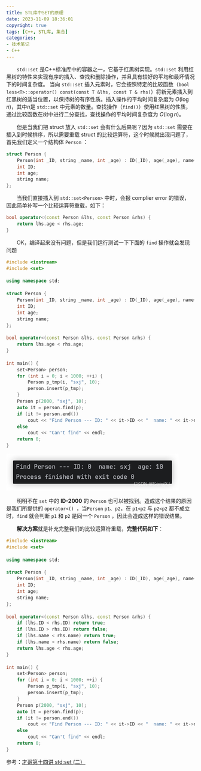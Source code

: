 ```yaml
---
title: STL库中SET的原理
date: 2023-11-09 18:36:01
copyright: true
tags: [C++, STL库, 集合]
categories:
- 技术笔记
- C++
---
```


&emsp;&emsp;`std::set` 是C++标准库中的容器之一，它基于红黑树实现。`std::set` 利用红黑树的特性来实现有序的插入、查找和删除操作，并且具有较好的平均和最坏情况下的时间复杂度。
当向 `std::set` 插入元素时，它会按照特定的比较函数（`bool less<T>::operator() const(const T &lhs, const T & rhs)`）将新元素插入到红黑树的适当位置，以保持树的有序性质。插入操作的平均时间复杂度为 $O(\log n)$，其中$n$是 `std::set` 中元素的数量。查找操作（`find()`）使用红黑树的性质，通过比较函数在树中进行二分查找，查找操作的平均时间复杂度为 $O(\log n)$。

&emsp;&emsp;但是当我们把 struct 放入 `std::set` 会有什么后果呢？因为 `std::set` 需要在插入到时候排序，所以需要重载  struct 的比较运算符，这个时候就出现问题了，首先我们定义一个结构体 `Person` ：

```cpp
struct Person {
    Person(int _ID, string _name, int _age) : ID(_ID), age(_age), name(_name) {}
    int ID;
    int age;
    string name;
};
```
&emsp;&emsp;当我们直接插入到 `std::set<Person>` 中时，会报 complier error 的错误，因此简单补写一个比较运算符重载，如下：

```cpp
bool operator<(const Person &lhs, const Person &rhs) {
    return lhs.age < rhs.age;
}
```
&emsp;&emsp;OK，编译起来没有问题，但是我们运行测试一下下面的 `find` 操作就会发现问题

```cpp
#include <iostream>
#include <set>

using namespace std;

struct Person {
    Person(int _ID, string _name, int _age) : ID(_ID), age(_age), name(_name) {}
    int ID;
    int age;
    string name;
};

bool operator<(const Person &lhs, const Person &rhs) {
    return lhs.age < rhs.age;
}

int main() {
    set<Person> person;
    for (int i = 0; i < 1000; ++i) {
        Person p_tmp(i, "sxj", 10);
        person.insert(p_tmp);
    }
    Person p(2000, "sxj", 10);
    auto it = person.find(p);
    if (it != person.end())
        cout << "Find Person --- ID: " << it->ID << "  name: " << it->name << "  age: " << it->age;
    else
        cout << "Can't find" << endl;
    return 0;
}
```
 
![运行结果](/images/STL库中SET的原理/运行结果.png)

&emsp;&emsp;明明不在 `set` 中的 **ID-2000** 的 `Person` 也可以被找到。造成这个结果的原因是我们所提供的 `operator<() `，当`Person` `p1`、`p2`，在 `p1<p2` 与 `p2<p2` 都不成立时，`find` 就会判断 `p1` 和 `p2` 是同一个 `Person` ，因此会造成这样的错误结果。

&emsp;&emsp;**解决方案**就是补充完整我们的比较运算符重载，**完整代码如下**：

```cpp
#include <iostream>
#include <set>

using namespace std;

struct Person {
    Person(int _ID, string _name, int _age) : ID(_ID), age(_age), name(_name) {}
    int ID;
    int age;
    string name;
};

bool operator<(const Person &lhs, const Person &rhs) {
    if (lhs.ID < rhs.ID) return true;
    if (lhs.ID > rhs.ID) return false;
    if (lhs.name < rhs.name) return true;
    if (lhs.name > rhs.name) return false;
    return lhs.age < rhs.age;
}

int main() {
    set<Person> person;
    for (int i = 0; i < 1000; ++i) {
        Person p_tmp(i, "sxj", 10);
        person.insert(p_tmp);
    }
    Person p(2000, "sxj", 10);
    auto it = person.find(p);
    if (it != person.end())
        cout << "Find Person --- ID: " << it->ID << "  name: " << it->name << "  age: " << it->age;
    else
        cout << "Can't find" << endl;
    return 0;
}
```


参考：[才哥第十四讲 std:set (二）](https://mp.weixin.qq.com/s?__biz=MzkxMzQ5NTI2Mg==&mid=2247483878&idx=1&sn=d155daf0a7125c05c44c639711c254a6&chksm=c17d8457f60a0d41e248ebfd6342c89476eaa710178889458d2442ec74561de1ac13b0f0614a&scene=132&exptype=timeline_recommend_article_extendread_samebiz#wechat_redirect)



<br/><br/><br/><br/>


